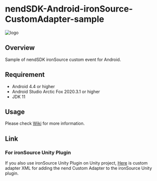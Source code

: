 # nendSDK-Android-ironSource-CustomAdapter-sample

![logo](https://user-images.githubusercontent.com/9563381/31269103-17daebce-aaba-11e7-9899-742435c4ef20.png)

## Overview

Sample of nendSDK ironSource custom event for Android.

## Requirement

- Android 4.4 or higher
- Android Studio Arctic Fox 2020.3.1 or higher
- JDK 11

## Usage

Please check [Wiki](https://github.com/fan-ADN/nendSDK-Android-ironSource-CustomAdapter/wiki) for more information.

## Link

### For ironSource Unity Plugin

If you also use ironSource Unity Plugin on Unity project, [Here](https://github.com/fan-ADN/nendSDK-ironSource-Unity-CustomAdapter-XML) is custom adapter XML for adding the nend Custom Adapter to the ironSource Unity plugin.
